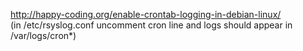 <http://happy-coding.org/enable-crontab-logging-in-debian-linux/>  
(in /etc/rsyslog.conf uncomment cron line and logs should appear in /var/logs/cron*)
